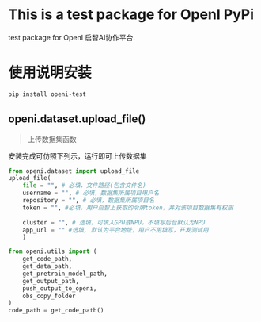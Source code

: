 # This is a test package for OpenI PyPi

test package for OpenI 启智AI协作平台.

# 使用说明安装

```bash
pip install openi-test
```

## openi.dataset.upload_file()

> 上传数据集函数

安装完成可仿照下列示，运行即可上传数据集

```python
from openi.dataset import upload_file
upload_file(
    file = "", # 必填，文件路径(包含文件名)
    username = "", # 必填，数据集所属项目用户名
    repository = "", # 必填，数据集所属项目名
    token = "", #必填，用户启智上获取的令牌token，并对该项目数据集有权限
  
    cluster = "", # 选填，可填入GPU或NPU，不填写后台默认为NPU
    app_url = "" #选填, 默认为平台地址，用户不用填写，开发测试用
    )

from openi.utils import (
    get_code_path,
    get_data_path,
    get_pretrain_model_path,
    get_output_path,
    push_output_to_openi,
    obs_copy_folder
)
code_path = get_code_path()
```
